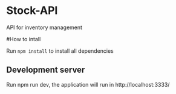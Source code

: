 # Stock-API

API for inventory management

#How to intall

Run `npm install` to install all dependencies

## Development server

Run npm run dev, the application will run in http://localhost:3333/
